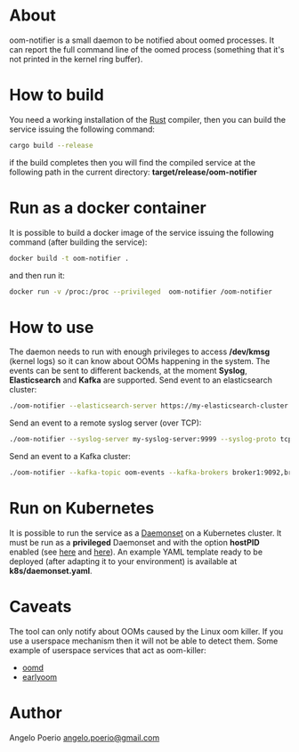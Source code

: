 # About
oom-notifier is a small daemon to be notified about oomed processes. It can report the full command line of the oomed process (something that it's not printed in the kernel ring buffer).


# How to build
You need a working installation of the [Rust](https://www.rust-lang.org/) compiler, then you can build the service issuing the following command:
```bash
cargo build --release
```
if the build completes then you will find the compiled service at the following path in the current directory: **target/release/oom-notifier**


# Run as a docker container
It is possible to build a docker image of the service issuing the following command (after building the service):
```bash
docker build -t oom-notifier .
```
and then run it:
```bash
docker run -v /proc:/proc --privileged  oom-notifier /oom-notifier
```


# How to use
The daemon needs to run with enough privileges to access **/dev/kmsg** (kernel logs) so it can know about OOMs happening in the system.
The events can be sent to different backends, at the moment **Syslog**, **Elasticsearch** and **Kafka** are supported.
Send event to an elasticsearch cluster:
```bash
./oom-notifier --elasticsearch-server https://my-elasticsearch-cluster:9200 --elasticsearch-index my-index
```

Send an event to a remote syslog server (over TCP):
```bash
./oom-notifier --syslog-server my-syslog-server:9999 --syslog-proto tcp
```

Send an event to a Kafka cluster:
```bash
./oom-notifier --kafka-topic oom-events --kafka-brokers broker1:9092,broker2:9092,broker3:9092
```

# Run on Kubernetes
It is possible to run the service as a [Daemonset](https://kubernetes.io/docs/concepts/workloads/controllers/daemonset/) on a Kubernetes cluster.
It must be run as a **privileged** Daemonset and with the option **hostPID** enabled (see [here](https://kubernetes.io/docs/tasks/configure-pod-container/security-context/) and [here](https://kubernetes.io/docs/concepts/policy/pod-security-policy/#host-namespaces)). An example YAML template ready to be deployed (after adapting it to your environment) is available at **k8s/daemonset.yaml**.


# Caveats
The tool can only notify about OOMs caused by the Linux oom killer. If you use a userspace mechanism then it will not be able to detect them.
Some example of userspace services that act as oom-killer:
* [oomd](https://github.com/facebookincubator/oomd)
* [earlyoom](https://github.com/rfjakob/earlyoom)


# Author
Angelo Poerio <angelo.poerio@gmail.com>
